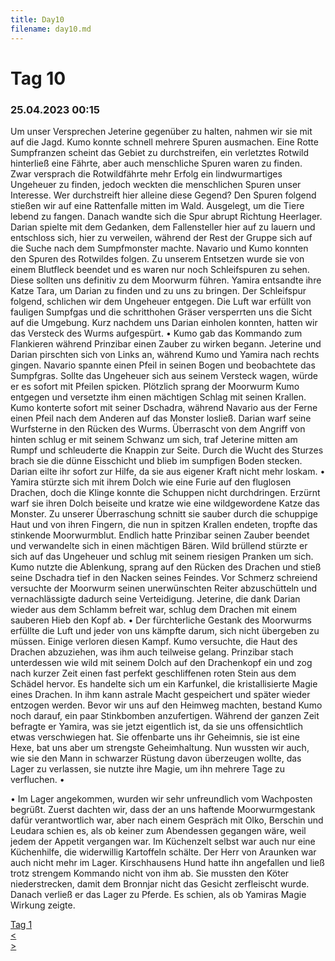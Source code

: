 ```yaml
---
title: Day10
filename: day10.md
--- 
```


# Tag 10
###  25.04.2023 00:15
Um unser Versprechen Jeterine gegenüber zu halten, nahmen wir sie mit auf die Jagd. Kumo konnte schnell mehrere Spuren ausmachen. Eine Rotte Sumpfranzen scheint das Gebiet zu durchstreifen, ein verletztes Rotwild hinterließ eine Fährte, aber auch menschliche Spuren waren zu finden. Zwar versprach die Rotwildfährte mehr Erfolg ein lindwurmartiges Ungeheuer zu finden, jedoch weckten die menschlichen Spuren unser Interesse. Wer durchstreift hier alleine diese Gegend? Den Spuren folgend stießen wir auf eine Rattenfalle mitten im Wald. Ausgelegt, um die Tiere lebend zu fangen. Danach wandte sich die Spur abrupt Richtung Heerlager. Darian spielte mit dem Gedanken, dem Fallensteller hier auf zu lauern und entschloss sich, hier zu verweilen, während der Rest der Gruppe sich auf die Suche nach dem Sumpfmonster machte. Navario und Kumo konnten den Spuren des Rotwildes folgen. Zu unserem Entsetzen wurde sie von einem Blutfleck beendet und es waren nur noch Schleifspuren zu sehen. Diese sollten uns definitiv zu dem Moorwurm führen. Yamira entsandte ihre Katze Tara, um Darian zu finden und zu uns zu bringen. Der Schleifspur folgend, schlichen wir dem Ungeheuer entgegen. Die Luft war erfüllt von fauligen Sumpfgas und die schritthohen Gräser versperrten uns die Sicht auf die Umgebung. Kurz nachdem uns Darian einholen konnten, hatten wir das Versteck des Wurms aufgespürt.
•  Kumo gab das Kommando zum Flankieren während Prinzibar einen Zauber zu wirken begann. Jeterine und Darian pirschten sich von Links an, während Kumo und Yamira nach rechts gingen. Navario spannte einen Pfeil in seinen Bogen und beobachtete das Sumpfgras. Sollte das Ungeheuer sich aus seinem Versteck wagen, würde er es sofort mit Pfeilen spicken. Plötzlich sprang der Moorwurm Kumo entgegen und versetzte ihm einen mächtigen Schlag mit seinen Krallen. Kumo konterte sofort mit seiner Dschadra, während Navario aus der Ferne einen Pfeil nach dem Anderen auf das Monster losließ. Darian warf seine Wurfsterne in den Rücken des Wurms. Überrascht von dem Angriff von hinten schlug er mit seinem Schwanz um sich, traf Jeterine mitten am Rumpf und schleuderte die Knappin zur Seite. Durch die Wucht des Sturzes brach sie die dünne Eisschicht und blieb im sumpfigen Boden stecken. Darian eilte ihr sofort zur Hilfe, da sie aus eigener Kraft nicht mehr loskam.
•  Yamira stürzte sich mit ihrem Dolch wie eine Furie auf den fluglosen Drachen, doch die Klinge konnte die Schuppen nicht durchdringen. Erzürnt warf sie ihren Dolch beiseite und kratze wie eine wildgewordene Katze das Monster. Zu unserer Überraschung schnitt sie sauber durch die schuppige Haut und von ihren Fingern, die nun in spitzen Krallen endeten, tropfte das stinkende Moorwurmblut. Endlich hatte Prinzibar seinen Zauber beendet und verwandelte sich in einen mächtigen Bären. Wild brüllend stürzte er sich auf das Ungeheuer und schlug mit seinem riesigen Pranken um sich. Kumo nutzte die Ablenkung, sprang auf den Rücken des Drachen und stieß seine Dschadra tief in den Nacken seines Feindes. Vor Schmerz schreiend versuchte der Moorwurm seinen unerwünschten Reiter abzuschütteln und vernachlässigte dadurch seine Verteidigung. Jeterine, die dank Darian wieder aus dem Schlamm befreit war, schlug dem Drachen mit einem sauberen Hieb den Kopf ab.
•  Der fürchterliche Gestank des Moorwurms erfüllte die Luft und jeder von uns kämpfte darum, sich nicht übergeben zu müssen. Einige verloren diesen Kampf. Kumo versuchte, die Haut des Drachen abzuziehen, was ihm auch teilweise gelang. Prinzibar stach unterdessen wie wild mit seinem Dolch auf den Drachenkopf ein und zog nach kurzer Zeit einen fast perfekt geschliffenen roten Stein aus dem Schädel hervor. Es handelte sich um ein Karfunkel, die kristallisierte Magie eines Drachen. In ihm kann astrale Macht gespeichert und später wieder entzogen werden. Bevor wir uns auf den Heimweg machten, bestand Kumo noch darauf, ein paar Stinkbomben anzufertigen. Während der ganzen Zeit befragte er Yamira, was sie jetzt eigentlich ist, da sie uns offensichtlich etwas verschwiegen hat. Sie offenbarte uns ihr Geheimnis, sie ist eine Hexe, bat uns aber um strengste Geheimhaltung. Nun wussten wir auch, wie sie den Mann in schwarzer Rüstung davon überzeugen wollte, das Lager zu verlassen, sie nutzte ihre Magie, um ihn mehrere Tage zu verfluchen.
•  
 
•  Im Lager angekommen, wurden wir sehr unfreundlich vom Wachposten begrüßt. Zuerst dachten wir, dass der an uns haftende Moorwurmgestank dafür verantwortlich war, aber nach einem Gespräch mit Olko, Berschin und Leudara schien es, als ob keiner zum Abendessen gegangen wäre, weil jedem der Appetit vergangen war. Im Küchenzelt selbst war auch nur eine Küchenhilfe, die widerwillig Kartoffeln schälte. Der Herr von Araunken war auch nicht mehr im Lager. Kirschhausens Hund hatte ihn angefallen und ließ trotz strengem Kommando nicht von ihm ab. Sie mussten den Köter niederstrecken, damit dem Bronnjar nicht das Gesicht zerfleischt wurde. Danach verließ er das Lager zu Pferde. Es schien, als ob Yamiras Magie Wirkung zeigte.

[Tag 1](README.md)<br>
[<](day9.md)<br>
[>](day11.md)<br>